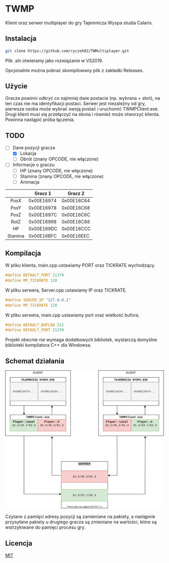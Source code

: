 # TWMP

Klient oraz serwer multiplayer do gry Tajemnicza Wyspa studia Calaris.

## Instalacja

```bash
git clone https://github.com/ryczek02/TWMultiplayer.git
```
Plik .sln otwieramy jako rozwiązanie w VS2019.

Opcjonalnie można pobrać skompilowany plik z zakładki Releases.

## Użycie

Gracze powinni odkryć co najmniej dwie postacie (np. wybrana + słoń), na ten czas nie ma identyfikacji postaci. Serwer jest niezależny od gry, pierwsza osoba może wybrać swoją postać i uruchomić TWMPClient.exe. Drugi klient musi się przełączyć na słonia i również może otworzyć klienta. Powinna nastąpić próba łączenia.

## TODO

- [ ] Dane pozycji gracza
  - [x] Lokacja
  - [ ] Obrót (znany OPCODE, nie włączone)
- [ ] Informacje o graczu
  - [ ] HP (znany OPCODE, nie włączone)
  - [ ] Stamina (znany OPCODE, nie włączone)
  - [ ] Animacja

|         |  Gracz 1   |  Gracz 2   |
|:-------:|------------|------------|
| PosX    | 0x00E16974 | 0x00E16C64 |
| PosY    | 0x00E16978 | 0x00E16C68 |
| PosZ    | 0x00E1697C | 0x00E16C6C |
| RotZ    | 0x00E16998 | 0x00E16C88 |
| HP      | 0x00E169DC | 0x00E16CCC |
| Stamina | 0x00E16BFC | 0x00E16EEC |

## Kompilacja

W pliku klienta, main.cpp ustawiamy PORT oraz TICKRATE wychodzący.

```c++
#define DEFAULT_PORT 21370
#define MP_TICKRATE 128
```
W pliku serwera, Server.cpp ustawiamy IP oraz TICKRATE.

```c++
#define SERVER_IP "127.0.0.1"
#define MP_TICKRATE 128
```
W pliku serwera, main.cpp ustawiamy port oraz wielkość bufora.

```c++
#define DEFAULT_BUFLEN 512
#define DEFAULT_PORT 21370
```

Projekt obecnie nie wymaga dodatkowych bibliotek, wystarczą domyślne biblioteki kompilatora C++ dla Windowsa.

## Schemat działania 

![Schemat działania](https://raw.githubusercontent.com/ryczek02/TWMultiplayer/master/Untitled%20Diagram.svg)

Czytane z pamięci adresy pozycji są zamieniane na pakiety, a następnie przysyłane pakiety u drugiego gracza są zmieniane na wartości, które są wstrzykiwane do pamięci procesu gry. 

## Licencja
[MIT](https://choosealicense.com/licenses/mit/)
